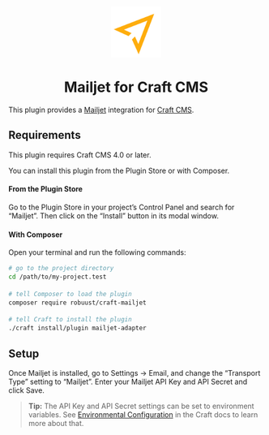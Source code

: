 <p align="center"><img src="./src/icon.svg" width="100" height="100" alt="Mailjet for Craft CMS icon"></p>

<h1 align="center">Mailjet for Craft CMS</h1>

This plugin provides a [Mailjet](http://www.mailjet.com/) integration for [Craft CMS](https://craftcms.com/).

## Requirements

This plugin requires Craft CMS 4.0 or later.

You can install this plugin from the Plugin Store or with Composer.

#### From the Plugin Store

Go to the Plugin Store in your project’s Control Panel and search for “Mailjet”. Then click on the “Install” button in its modal window.

#### With Composer

Open your terminal and run the following commands:

```bash
# go to the project directory
cd /path/to/my-project.test

# tell Composer to load the plugin
composer require robuust/craft-mailjet

# tell Craft to install the plugin
./craft install/plugin mailjet-adapter
```

## Setup

Once Mailjet is installed, go to Settings → Email, and change the “Transport Type” setting to “Mailjet”. Enter your Mailjet API Key and API Secret and click Save.

> **Tip:** The API Key and API Secret settings can be set to environment variables. See [Environmental Configuration](https://docs.craftcms.com/v3/config/environments.html) in the Craft docs to learn more about that.
